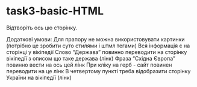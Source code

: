 # task3-basic-HTML

Відтворіть ось цю сторінку.

Додаткові умови:
Для прапору не можна використовувати картинки (потрібно це зробити суто стилями і штмл тегами)
Вся інформація є на сторінці у вікіпедії
Слово “Держава” повинно переводити на сторінку вікіпедії з описом що таке держава (лінк)
Фраза “Східна Європа” повинно вести на ось цей лінк
При кліку на герб - сайт повинен переводити на це лінк
В четвертому пункті треба відобразити сторінку України на вікіпедії (лінк)
